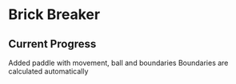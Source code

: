 # Brick Breaker

## Current Progress

Added paddle with movement, ball and boundaries
Boundaries are calculated automatically
